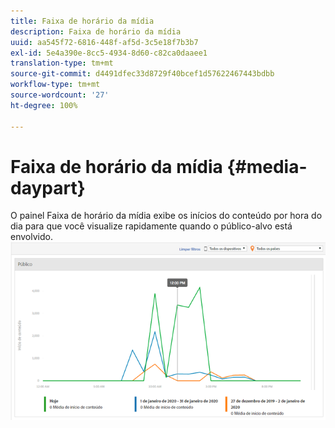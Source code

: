 ```yaml
---
title: Faixa de horário da mídia
description: Faixa de horário da mídia
uuid: aa545f72-6816-448f-af5d-3c5e18f7b3b7
exl-id: 5e4a390e-8cc5-4934-8d60-c82ca0daaee1
translation-type: tm+mt
source-git-commit: d4491dfec33d8729f40bcef1d57622467443bdbb
workflow-type: tm+mt
source-wordcount: '27'
ht-degree: 100%

---
```


# Faixa de horário da mídia {#media-daypart}

O painel Faixa de horário da mídia exibe os inícios do conteúdo por hora do dia para que você visualize rapidamente quando o público-alvo está envolvido.  ![](assets/video-daypart-report.png)
